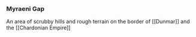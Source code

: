 ### Myraeni Gap

An area of scrubby hills and rough terrain on the border of [[Dunmar]] and the [[Chardonian Empire]]


